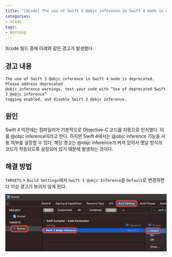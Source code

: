 ```yaml
---
title: "[Xcode] The use of Swift 3 @objc inference in Swift 4 mode is deprecated 경고"
categories:
- Xcode
tags:
- Warning
---
```


Xcode 빌드 중에 아래와 같은 경고가 발생했다.

## 경고 내용

``` console
The use of Swift 3 @objc inference in Swift 4 mode is deprecated. Please address deprecated
@objc inference warnings, test your code with “Use of deprecated Swift 3 @objc inference”
logging enabled, and disable Swift 3 @objc inference.
```

## 원인

Swift 4 이전에는 컴파일러가 기본적으로 Objective-C 코드를 자동으로 인식했다. 이를 @objc inference이라고 한다. 하지만 Swift 4에서는 @objc inference 기능을 사용 여부를 설정할 수 있다. 해당 경고는 @objc inference가 켜져 있어서 옛날 방식의 코드가 작동되도록 설정되어 있기 때문에 발생하는 것이다.


## 해결 방법

`TARGETS` > `Build Settings`에서 `Swift 3 @objc Inference`을 `Default`로 변경하면 더 이상 경고가 보이지 않게 된다.

![Swift3@objcInferenceError](/assets/swift/Warning/Swift3@objcInference.png)
